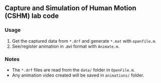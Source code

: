 ## Capture and Simulation of Human Motion (CSHM) lab code

### Usage
1. Get the captured data from `*.drf` and generate `*.mat` with `openfile.m`.
2. See/register animation in .avi format with `Animate.m`.

### Notes
+ The `*.drf` files are read from the `data/` folder in `OpenFile.m`.
+ Any animation video created will be saved in `animations/` folder.

